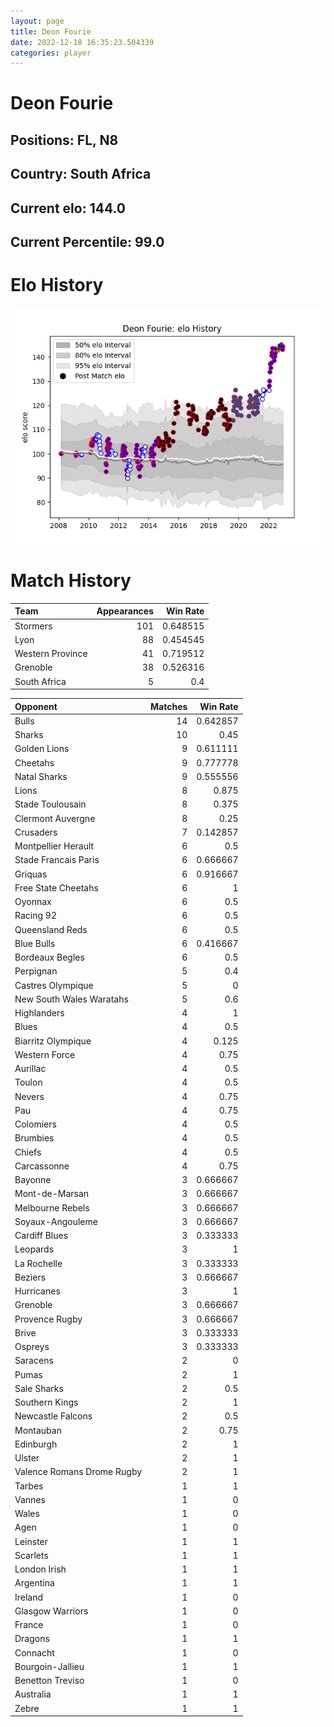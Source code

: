 ```yaml
---  
layout: page  
title: Deon Fourie  
date: 2022-12-18 16:35:23.504339  
categories: player  
---
```

# Deon Fourie

## Positions: FL, N8

## Country: South Africa

## Current elo: 144.0

## Current Percentile: 99.0

# Elo History


![elo history](history_DeonFourie.png)
# Match History


| Team             |   Appearances |   Win Rate |
|:-----------------|--------------:|-----------:|
| Stormers         |           101 |   0.648515 |
| Lyon             |            88 |   0.454545 |
| Western Province |            41 |   0.719512 |
| Grenoble         |            38 |   0.526316 |
| South Africa     |             5 |   0.4      |

| Opponent                   |   Matches |   Win Rate |
|:---------------------------|----------:|-----------:|
| Bulls                      |        14 |   0.642857 |
| Sharks                     |        10 |   0.45     |
| Golden Lions               |         9 |   0.611111 |
| Cheetahs                   |         9 |   0.777778 |
| Natal Sharks               |         9 |   0.555556 |
| Lions                      |         8 |   0.875    |
| Stade Toulousain           |         8 |   0.375    |
| Clermont Auvergne          |         8 |   0.25     |
| Crusaders                  |         7 |   0.142857 |
| Montpellier Herault        |         6 |   0.5      |
| Stade Francais Paris       |         6 |   0.666667 |
| Griquas                    |         6 |   0.916667 |
| Free State Cheetahs        |         6 |   1        |
| Oyonnax                    |         6 |   0.5      |
| Racing 92                  |         6 |   0.5      |
| Queensland Reds            |         6 |   0.5      |
| Blue Bulls                 |         6 |   0.416667 |
| Bordeaux Begles            |         6 |   0.5      |
| Perpignan                  |         5 |   0.4      |
| Castres Olympique          |         5 |   0        |
| New South Wales Waratahs   |         5 |   0.6      |
| Highlanders                |         4 |   1        |
| Blues                      |         4 |   0.5      |
| Biarritz Olympique         |         4 |   0.125    |
| Western Force              |         4 |   0.75     |
| Aurillac                   |         4 |   0.5      |
| Toulon                     |         4 |   0.5      |
| Nevers                     |         4 |   0.75     |
| Pau                        |         4 |   0.75     |
| Colomiers                  |         4 |   0.5      |
| Brumbies                   |         4 |   0.5      |
| Chiefs                     |         4 |   0.5      |
| Carcassonne                |         4 |   0.75     |
| Bayonne                    |         3 |   0.666667 |
| Mont-de-Marsan             |         3 |   0.666667 |
| Melbourne Rebels           |         3 |   0.666667 |
| Soyaux-Angouleme           |         3 |   0.666667 |
| Cardiff Blues              |         3 |   0.333333 |
| Leopards                   |         3 |   1        |
| La Rochelle                |         3 |   0.333333 |
| Beziers                    |         3 |   0.666667 |
| Hurricanes                 |         3 |   1        |
| Grenoble                   |         3 |   0.666667 |
| Provence Rugby             |         3 |   0.666667 |
| Brive                      |         3 |   0.333333 |
| Ospreys                    |         3 |   0.333333 |
| Saracens                   |         2 |   0        |
| Pumas                      |         2 |   1        |
| Sale Sharks                |         2 |   0.5      |
| Southern Kings             |         2 |   1        |
| Newcastle Falcons          |         2 |   0.5      |
| Montauban                  |         2 |   0.75     |
| Edinburgh                  |         2 |   1        |
| Ulster                     |         2 |   1        |
| Valence Romans Drome Rugby |         2 |   1        |
| Tarbes                     |         1 |   1        |
| Vannes                     |         1 |   0        |
| Wales                      |         1 |   0        |
| Agen                       |         1 |   0        |
| Leinster                   |         1 |   1        |
| Scarlets                   |         1 |   1        |
| London Irish               |         1 |   1        |
| Argentina                  |         1 |   1        |
| Ireland                    |         1 |   0        |
| Glasgow Warriors           |         1 |   0        |
| France                     |         1 |   0        |
| Dragons                    |         1 |   1        |
| Connacht                   |         1 |   0        |
| Bourgoin-Jallieu           |         1 |   1        |
| Benetton Treviso           |         1 |   0        |
| Australia                  |         1 |   1        |
| Zebre                      |         1 |   1        |